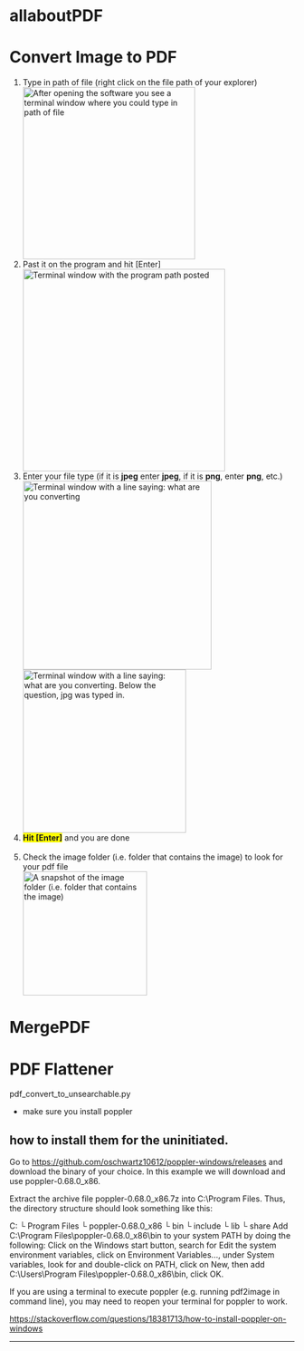 
# allaboutPDF

# Convert Image to PDF
<ol>
  <li>Type in path of file (right click on the file path of your explorer)</li>
  <img width="304" alt="After opening the software you see a terminal window where you could type in path of file" src="https://github.com/ohvelynuna/allaboutPDF/assets/132867898/da4aafc2-4f57-46b9-a808-6f04ba95659c">
  <li>Past it on the program and hit [Enter]</li>
  <img width="357" alt="Terminal window with the program path posted" src="https://github.com/ohvelynuna/allaboutPDF/assets/132867898/ba5ca93a-dd70-42b1-8ff1-f2c2125c2eec">
  <li>Enter your file type (if it is <strong>jpeg</strong> enter <strong>jpeg</strong>, if it is <strong>png</strong>, enter <strong>png</strong>, etc.)</li>
  <img width="333" alt="Terminal window with a line saying: what are you converting" src="https://github.com/ohvelynuna/allaboutPDF/assets/132867898/7eba5e4c-32d1-4970-aa12-2dd5afb0f1d2"><br>
  <img width="288" alt="Terminal window with a line saying: what are you converting. Below the question, jpg was typed in." src="https://github.com/ohvelynuna/allaboutPDF/assets/132867898/702cac42-029c-4169-b7cc-fba1497e5aa6"><br>
  <li><span style="background-color: yellow;"><strong>Hit [Enter]</strong></span> and you are done</li><br>
  <li>Check the image folder (i.e. folder that contains the image) to look for your pdf file</li>
  
  <img width="219" alt="A snapshot of the image folder (i.e. folder that contains the image)" src="https://github.com/ohvelynuna/allaboutPDF/assets/132867898/d13b2599-e332-4616-b8e1-652f482c8d56">

</ol>


# MergePDF

# PDF Flattener
pdf_convert_to_unsearchable.py
- make sure you install poppler

## how to install them for the uninitiated.

Go to https://github.com/oschwartz10612/poppler-windows/releases and download the binary of your choice. In this example we will download and use poppler-0.68.0_x86.

Extract the archive file poppler-0.68.0_x86.7z into C:\Program Files. Thus, the directory structure should look something like this:

C:
    └ Program Files
        └ poppler-0.68.0_x86
            └ bin
            └ include
            └ lib
            └ share
Add C:\Program Files\poppler-0.68.0_x86\bin to your system PATH by doing the following: Click on the Windows start button, search for Edit the system environment variables, click on Environment Variables..., under System variables, look for and double-click on PATH, click on New, then add C:\Users\Program Files\poppler-0.68.0_x86\bin, click OK.

If you are using a terminal to execute poppler (e.g. running pdf2image in command line), you may need to reopen your terminal for poppler to work.

https://stackoverflow.com/questions/18381713/how-to-install-poppler-on-windows

---

